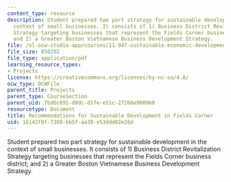 ```yaml
---
content_type: resource
description: Student prepared two part strategy for sustainable development in the
  context of small businesses. It consists of 1) Business District Revitalization
  Strategy targeting businesses that represent the Fields Corner business district;
  and 2) a Greater Boston Vietnamese Business Development Strategy.
file: /ol-ocw-studio-app/courses/11-947-sustainable-economic-development-spring-2004/16142f0f7388bb5faa30e53ddd02e26d_finalvietaid.pdf
file_size: 850202
file_type: application/pdf
learning_resource_types:
- Projects
license: https://creativecommons.org/licenses/by-nc-sa/4.0/
ocw_type: OCWFile
parent_title: Projects
parent_type: CourseSection
parent_uid: fbd6c691-d0dc-d1fe-e51c-27260e9009b0
resourcetype: Document
title: Recommendations for Sustainable Development in Fields Corner
uid: 16142f0f-7388-bb5f-aa30-e53ddd02e26d
---
```

Student prepared two part strategy for sustainable development in the context of small businesses. It consists of 1) Business District Revitalization Strategy targeting businesses that represent the Fields Corner business district; and 2) a Greater Boston Vietnamese Business Development Strategy.